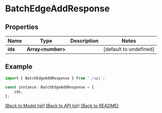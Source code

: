 # BatchEdgeAddResponse


## Properties

Name | Type | Description | Notes
------------ | ------------- | ------------- | -------------
**ids** | **Array&lt;number&gt;** |  | [default to undefined]

## Example

```typescript
import { BatchEdgeAddResponse } from './api';

const instance: BatchEdgeAddResponse = {
    ids,
};
```

[[Back to Model list]](../README.md#documentation-for-models) [[Back to API list]](../README.md#documentation-for-api-endpoints) [[Back to README]](../README.md)

